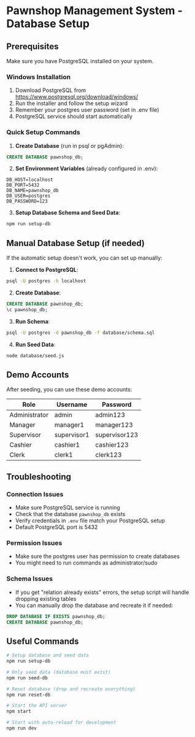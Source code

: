# Pawnshop Management System - Database Setup

## Prerequisites
Make sure you have PostgreSQL installed on your system.

### Windows Installation
1. Download PostgreSQL from https://www.postgresql.org/download/windows/
2. Run the installer and follow the setup wizard
3. Remember your postgres user password (set in .env file)
4. PostgreSQL service should start automatically

### Quick Setup Commands

1. **Create Database** (run in psql or pgAdmin):
```sql
CREATE DATABASE pawnshop_db;
```

2. **Set Environment Variables** (already configured in .env):
```
DB_HOST=localhost
DB_PORT=5432
DB_NAME=pawnshop_db
DB_USER=postgres
DB_PASSWORD=123
```

3. **Setup Database Schema and Seed Data**:
```bash
npm run setup-db
```

## Manual Database Setup (if needed)

If the automatic setup doesn't work, you can set up manually:

1. **Connect to PostgreSQL**:
```bash
psql -U postgres -h localhost
```

2. **Create Database**:
```sql
CREATE DATABASE pawnshop_db;
\c pawnshop_db;
```

3. **Run Schema**:
```bash
psql -U postgres -d pawnshop_db -f database/schema.sql
```

4. **Run Seed Data**:
```bash
node database/seed.js
```

## Demo Accounts

After seeding, you can use these demo accounts:

| Role | Username | Password |
|------|----------|----------|
| Administrator | admin | admin123 |
| Manager | manager1 | manager123 |
| Supervisor | supervisor1 | supervisor123 |
| Cashier | cashier1 | cashier123 |
| Clerk | clerk1 | clerk123 |

## Troubleshooting

### Connection Issues
- Make sure PostgreSQL service is running
- Check that the database `pawnshop_db` exists
- Verify credentials in `.env` file match your PostgreSQL setup
- Default PostgreSQL port is 5432

### Permission Issues
- Make sure the postgres user has permission to create databases
- You might need to run commands as administrator/sudo

### Schema Issues
- If you get "relation already exists" errors, the setup script will handle dropping existing tables
- You can manually drop the database and recreate it if needed:
```sql
DROP DATABASE IF EXISTS pawnshop_db;
CREATE DATABASE pawnshop_db;
```

## Useful Commands

```bash
# Setup database and seed data
npm run setup-db

# Only seed data (database must exist)
npm run seed-db

# Reset database (drop and recreate everything)
npm run reset-db

# Start the API server
npm start

# Start with auto-reload for development
npm run dev
```